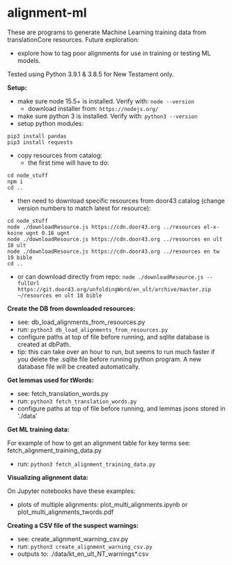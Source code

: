 # alignment-ml

These are programs to generate Machine Learning training data from translationCore resources.
Future exploration:
- explore how to tag poor alignments for use in training or testing ML models.

Tested using Python 3.9.1 & 3.8.5 for New Testament only.

**Setup:**
- make sure node 15.5+ is installed.  Verify with: `node --version`
  - download installer from: `https://nodejs.org/`
- make sure python 3 is installed.  Verify with: `python3 --version`
- setup python modules:
```
pip3 install pandas
pip3 install requests
```    
- copy resources from catalog:
  - the first time will have to do:
```
cd node_stuff
npm i
cd ..
```
- then need to download specific resources from door43 catalog (change version numbers to match latest for resource):
```
cd node_stuff
node ./downloadResource.js https://cdn.door43.org ../resources el-x-koine ugnt 0.16 ugnt
node ./downloadResource.js https://cdn.door43.org ../resources en ult 18 ult
node ./downloadResource.js https://cdn.door43.org ../resources en tw 19 bible
cd ..
```
- or can download directly from repo: `node ./downloadResource.js --fullUrl https://git.door43.org/unfoldingWord/en_ult/archive/master.zip ~/resources en ult 18 bible`

**Create the DB from downloaded resources:**

- see: db_load_alignments_from_resources.py
- run: `python3 db_load_alignments_from_resources.py`  
- configure paths at top of file before running, and sqlite database is created at dbPath.
- tip: this can take over an hour to run, but seems to run much faster if you delete the .sqlite file before running python program.  A new database file will be created automatically.

**Get lemmas used for tWords:**

- see: fetch_translation_words.py
- run: `python3 fetch_translation_words.py`
- configure paths at top of file before running, and lemmas jsons stored in './data'

**Get ML training data:**

For example of how to get an alignment table for key terms see: fetch_alignment_training_data.py
- run: `python3 fetch_alignment_training_data.py`

**Visualizing alignment data:**

On Jupyter notebooks have these examples:
- plots of multiple alignments: plot_multi_alignments.ipynb or plot_multi_alignments_twords.pdf
  
**Creating a CSV file of the suspect warnings:**

- see: create_alignment_warning_csv.py
- run: `python3 create_alignment_warning_csv.py`
- outputs to: ./data/kt_en_ult_NT_warnings*.csv
